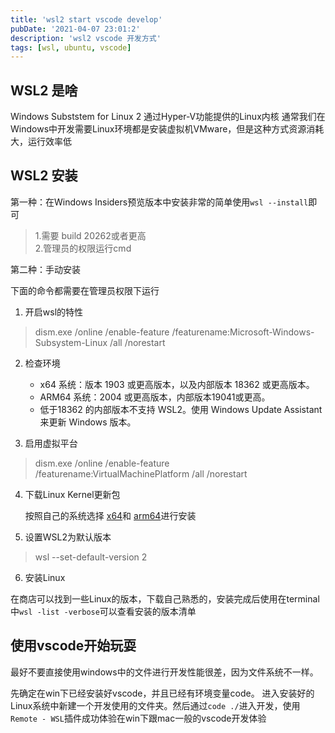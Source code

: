 ```yaml
---
title: 'wsl2 start vscode develop'
pubDate: '2021-04-07 23:01:2'
description: 'wsl2 vscode 开发方式'
tags: [wsl, ubuntu, vscode]
---
```


## WSL2 是啥
Windows Subststem for Linux 2 通过Hyper-V功能提供的Linux内核
通常我们在Windows中开发需要Linux环境都是安装虚拟机VMware，但是这种方式资源消耗大，运行效率低

## WSL2 安装

第一种：在Windows Insiders预览版本中安装非常的简单使用``wsl --install``即可
> 1.需要 build 20262或者更高   
  2.管理员的权限运行cmd

第二种：手动安装

下面的命令都需要在管理员权限下运行

1. 开启wsl的特性
> dism.exe /online /enable-feature /featurename:Microsoft-Windows-Subsystem-Linux /all /norestart

2. 检查环境

	* x64 系统：版本 1903 或更高版本，以及内部版本 18362 或更高版本。
	* ARM64 系统：2004 或更高版本，内部版本19041或更高。
	* 低于18362 的内部版本不支持 WSL2。使用 Windows Update Assistant 来更新 Windows 版本。

3. 启用虚拟平台
> dism.exe /online /enable-feature /featurename:VirtualMachinePlatform /all /norestart

4. 下载Linux Kernel更新包

	按照自己的系统选择
	[x64](https://wslstorestorage.blob.core.windows.net/wslblob/wsl_update_x64.msi)和
	[arm64](https://wslstorestorage.blob.core.windows.net/wslblob/wsl_update_arm64.msi)进行安装

5. 设置WSL2为默认版本
> wsl --set-default-version 2

6. 安装Linux

在商店可以找到一些Linux的版本，下载自己熟悉的，安装完成后使用在terminal中``wsl -list -verbose``可以查看安装的版本清单

## 使用vscode开始玩耍

最好不要直接使用windows中的文件进行开发性能很差，因为文件系统不一样。

先确定在win下已经安装好vscode，并且已经有环境变量code。
进入安装好的Linux系统中新建一个开发使用的文件夹。然后通过`code ./`进入开发，使用`Remote - WSL`插件成功体验在win下跟mac一般的vscode开发体验